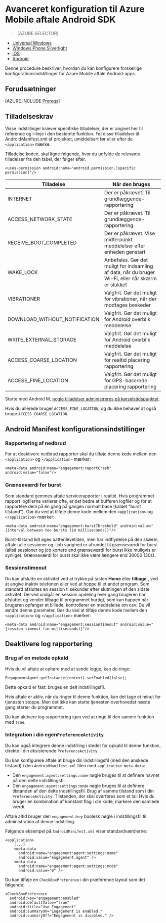 <properties
    pageTitle="Avanceret konfiguration til Azure Mobile aftale Android SDK"
    description="I denne artikel beskrives de avancerede konfigurationsindstillinger, herunder Android manifestet med Azure Mobile aftale Android SDK"
    services="mobile-engagement"
    documentationCenter="mobile"
    authors="piyushjo"
    manager="erikre"
    editor="" />

<tags
    ms.service="mobile-engagement"
    ms.workload="mobile"
    ms.tgt_pltfrm="mobile-android"
    ms.devlang="Java"
    ms.topic="article"
    ms.date="10/04/2016"
    ms.author="piyushjo;ricksal" />

# <a name="advanced-configuration-for-azure-mobile-engagement-android-sdk"></a>Avanceret konfiguration til Azure Mobile aftale Android SDK

> [AZURE.SELECTOR]
- [Universal Windows](mobile-engagement-windows-store-advanced-configuration.md)
- [Windows Phone Silverlight](mobile-engagement-windows-phone-integrate-engagement.md)
- [iOS](mobile-engagement-ios-integrate-engagement.md)
- [Android](mobile-engagement-android-advanced-configuration.md)

Denne procedure beskriver, hvordan du kan konfigurere forskellige konfigurationsindstillinger for Azure Mobile aftale Android-apps.

## <a name="prerequisites"></a>Forudsætninger

[AZURE.INCLUDE [Prereqs](../../includes/mobile-engagement-android-prereqs.md)]

## <a name="permission-requirements"></a>Tilladelseskrav
Visse indstillinger kræver specifikke tilladelser, der er angivet her til reference og i-linje i den bestemte funktion. Føj disse tilladelser til AndroidManifest.xml af projektet, umiddelbart før eller efter de `<application>` mærke.

Tilladelse koden, skal ligne følgende, hvor du udfylde de relevante tilladelser fra den tabel, der følger efter.

    <uses-permission android:name="android.permission.[specific permission]"/>


| Tilladelse | Når den bruges |
| ---------- | --------- |
| INTERNET | Der er påkrævet. Til grundlæggende-rapportering |
| ACCESS_NETWORK_STATE | Der er påkrævet. Til grundlæggende-rapportering |
| RECEIVE_BOOT_COMPLETED | Der er påkrævet. Vise midterpunkt meddelelser efter enheden genstart |
| WAKE_LOCK | Anbefales. Gør det muligt for indsamling af data, når du bruger Wi-Fi, eller når skærm er slukket |
| VIBRATIONER | Valgfrit. Gør det muligt for vibrationer, når der modtages beskeder |
| DOWNLOAD_WITHOUT_NOTIFICATION | Valgfrit. Gør det muligt for Android overblik meddelelse |
| WRITE_EXTERNAL_STORAGE | Valgfrit. Gør det muligt for Android overblik meddelelse |
| ACCESS_COARSE_LOCATION | Valgfrit. Gør det muligt for realtid placering rapportering |
| ACCESS_FINE_LOCATION | Valgfrit. Gør det muligt for GPS-baserede placering rapportering |

Starte med Android M, [nogle tilladelser administreres på kørselstidspunktet](mobile-engagement-android-location-reporting.md#Android-M-Permissions).

Hvis du allerede bruger ``ACCESS_FINE_LOCATION``, og du ikke behøver at også bruge ``ACCESS_COARSE_LOCATION``.

## <a name="android-manifest-configuration-options"></a>Android Manifest konfigurationsindstillinger

### <a name="crash-report"></a>Rapportering af nedbrud

For at deaktivere nedbrud rapporter skal du tilføje denne kode mellem den `<application>` og `</application>` mærker:

    <meta-data android:name="engagement:reportCrash" android:value="false"/>

### <a name="burst-threshold"></a>Grænseværdi for burst

Som standard gemmes aftale servicerapporter i realtid. Hvis programmet rapport logfilerne varierer ofte, er det bedre at bufferen logfiler og for at rapportere dem på én gang på gangen normalt base (kaldet "burst tilstand"). Gør du ved at tilføje denne kode mellem den `<application>` og `</application>` mærker:

    <meta-data android:name="engagement:burstThreshold" android:value="{interval between too bursts (in milliseconds)}"/>

Burst-tilstand lidt øges batterilevetiden, men har indflydelse på den skærm, aftale: alle sessioner og -job varighed er afrundet til grænseværdi for burst (altså sessioner og job kortere end grænseværdi for burst ikke muligvis er synlige). Grænseværdi for burst skal ikke være længere end 30000 (30s).

### <a name="session-timeout"></a>Sessionstimeout

 Du kan afslutte en aktivitet ved at trykke på tasten **Home** eller **tilbage** , ved at angive inaktiv telefonen eller ved at hoppe til et andet program. Som standard afsluttes en session ti sekunder efter slutningen af den sidste aktivitet. Derved undgår en session opdeling hver gang brugeren har afsluttet og vender tilbage til programmet hurtigt, som kan happen når brugeren opfanger et billede, kontrollerer en meddelelse om osv. Du vil ændre denne parameter. Gør du ved at tilføje denne kode mellem den `<application>` og `</application>` mærker:

    <meta-data android:name="engagement:sessionTimeout" android:value="{session timeout (in milliseconds)}"/>

## <a name="disable-log-reporting"></a>Deaktivere log rapportering

### <a name="using-a-method-call"></a>Brug af en metode opkald

Hvis du vil aftale at ophøre med at sende logge, kan du ringe:

    EngagementAgent.getInstance(context).setEnabled(false);

Dette opkald er fast: bruges en delt indstillingsfil.

Hvis aftale er aktiv, når du ringer til denne funktion, kan det tage et minut for tjenesten stoppe. Men det ikke kan starte tjenesten overhovedet næste gang starter du programmet.

Du kan aktivere log rapportering igen ved at ringe til den samme funktion med `true`.

### <a name="integration-in-your-own-preferenceactivity"></a>Integration i din egen`PreferenceActivity`

Du kan også integrere denne indstilling i stedet for opkald til denne funktion, direkte i din eksisterende `PreferenceActivity`.

Du kan konfigurere aftale at bruge din indstillingsfil (med den ønskede tilstand) i den `AndroidManifest.xml` filen med `application meta-data`:

-   Den `engagement:agent:settings:name` nøgle bruges til at definere navnet på den delte indstillingsfil.
-   Den `engagement:agent:settings:mode` nøgle bruges til at definere tilstanden af den delte indstillingsfil. Brug af samme tilstand som i din `PreferenceActivity`. Tilstanden, der skal overføres som et tal: Hvis du bruger en kombination af konstant flag i din kode, markere den samlede værdi.

Aftale altid bruger den `engagement:key` boolesk nøgle i indstillingsfil til administration af denne indstilling.

Følgende eksempel på `AndroidManifest.xml` viser standardværdierne:

    <application>
        [...]
        <meta-data
          android:name="engagement:agent:settings:name"
          android:value="engagement.agent" />
        <meta-data
          android:name="engagement:agent:settings:mode"
          android:value="0" />

Du kan tilføje en `CheckBoxPreference` i din præference layout som det følgende:

    <CheckBoxPreference
      android:key="engagement:enabled"
      android:defaultValue="true"
      android:title="Use Engagement"
      android:summaryOn="Engagement is enabled."
      android:summaryOff="Engagement is disabled." />
